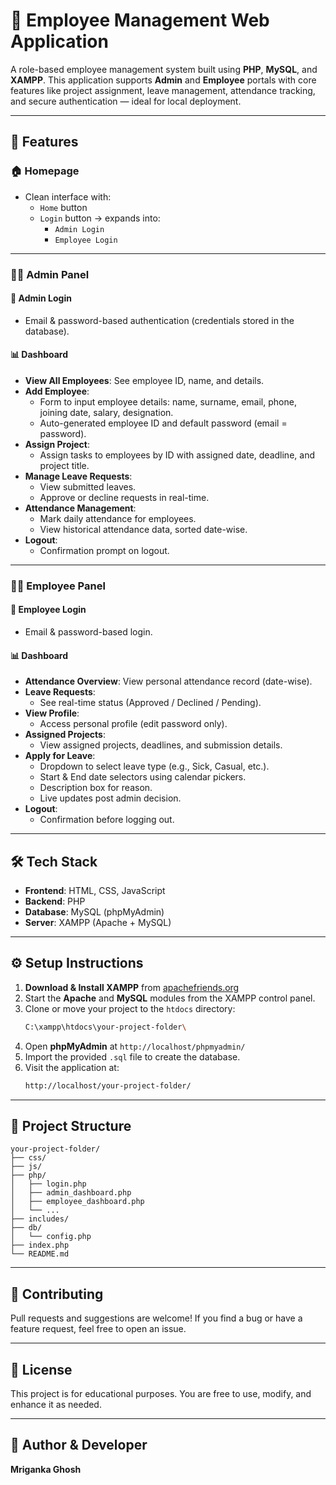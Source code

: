 # 👥 Employee Management Web Application

A role-based employee management system built using **PHP**, **MySQL**, and **XAMPP**. This application supports **Admin** and **Employee** portals with core features like project assignment, leave management, attendance tracking, and secure authentication — ideal for local deployment.

---

## 🚀 Features

### 🏠 Homepage
- Clean interface with:
  - `Home` button
  - `Login` button → expands into:
    - `Admin Login`
    - `Employee Login`

---

### 👨‍💼 Admin Panel

#### 🔐 Admin Login
- Email & password-based authentication (credentials stored in the database).

#### 📊 Dashboard
- **View All Employees**: See employee ID, name, and details.
- **Add Employee**:
  - Form to input employee details: name, surname, email, phone, joining date, salary, designation.
  - Auto-generated employee ID and default password (email = password).
- **Assign Project**:
  - Assign tasks to employees by ID with assigned date, deadline, and project title.
- **Manage Leave Requests**:
  - View submitted leaves.
  - Approve or decline requests in real-time.
- **Attendance Management**:
  - Mark daily attendance for employees.
  - View historical attendance data, sorted date-wise.
- **Logout**:
  - Confirmation prompt on logout.

---

### 👷‍♂️ Employee Panel

#### 🔐 Employee Login
- Email & password-based login.

#### 📊 Dashboard
- **Attendance Overview**: View personal attendance record (date-wise).
- **Leave Requests**:
  - See real-time status (Approved / Declined / Pending).
- **View Profile**:
  - Access personal profile (edit password only).
- **Assigned Projects**:
  - View assigned projects, deadlines, and submission details.
- **Apply for Leave**:
  - Dropdown to select leave type (e.g., Sick, Casual, etc.).
  - Start & End date selectors using calendar pickers.
  - Description box for reason.
  - Live updates post admin decision.
- **Logout**:
  - Confirmation before logging out.

---

## 🛠️ Tech Stack

- **Frontend**: HTML, CSS, JavaScript  
- **Backend**: PHP  
- **Database**: MySQL (phpMyAdmin)  
- **Server**: XAMPP (Apache + MySQL)

---

## ⚙️ Setup Instructions

1. **Download & Install XAMPP** from [apachefriends.org](https://www.apachefriends.org)
2. Start the **Apache** and **MySQL** modules from the XAMPP control panel.
3. Clone or move your project to the `htdocs` directory:
   ```bash
   C:\xampp\htdocs\your-project-folder\
   ```
4. Open **phpMyAdmin** at `http://localhost/phpmyadmin/`
5. Import the provided `.sql` file to create the database.
6. Visit the application at:
   ```bash
   http://localhost/your-project-folder/
   ```

---

## 📁 Project Structure

```plaintext
your-project-folder/
├── css/
├── js/
├── php/
│   ├── login.php
│   ├── admin_dashboard.php
│   ├── employee_dashboard.php
│   └── ...
├── includes/
├── db/
│   └── config.php
├── index.php
└── README.md
```

---

## 🙌 Contributing

Pull requests and suggestions are welcome! If you find a bug or have a feature request, feel free to open an issue.

---

## 📄 License

This project is for educational purposes. You are free to use, modify, and enhance it as needed.

---

## 👤 Author & Developer

**Mriganka Ghosh**   
